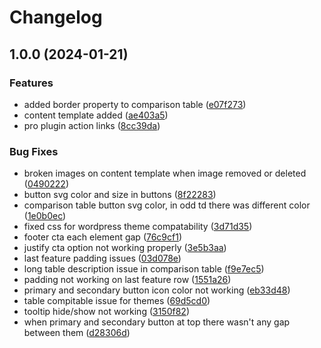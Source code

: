 # Changelog

## 1.0.0 (2024-01-21)


### Features

* added border property to comparison table ([e07f273](https://github.com/dstudio-asia/saaspricing/commit/e07f2731ab753d279ef626ea7eef7d1532d8c847))
* content template added ([ae403a5](https://github.com/dstudio-asia/saaspricing/commit/ae403a54808abc2964d06debfe056342dcae772b))
* pro plugin action links ([8cc39da](https://github.com/dstudio-asia/saaspricing/commit/8cc39dae179d6f8ebebfb59fce8530d8c8c4d57d))


### Bug Fixes

* broken images on content template when image removed or deleted ([0490222](https://github.com/dstudio-asia/saaspricing/commit/0490222babafdcfa5dbceaa86bda16c13d1a848b))
* button svg color and size in buttons ([8f22283](https://github.com/dstudio-asia/saaspricing/commit/8f2228357a4979bea05ebd973eb85c6a9b34757c))
* comparison table button svg color, in odd td there was different color ([1e0b0ec](https://github.com/dstudio-asia/saaspricing/commit/1e0b0ecc858a623df254f1f3ea1739c405702cbb))
* fixed css for wordpress theme compatability ([3d71d35](https://github.com/dstudio-asia/saaspricing/commit/3d71d35da2ae062786ad2966b6e1686cb547ade7))
* footer cta each element gap ([76c9cf1](https://github.com/dstudio-asia/saaspricing/commit/76c9cf132430890e777f9b9b15584bf345ac549c))
* justify cta option not working properly ([3e5b3aa](https://github.com/dstudio-asia/saaspricing/commit/3e5b3aa52163b428d0fcebdde66e22f0f5663898))
* last feature padding issues ([03d078e](https://github.com/dstudio-asia/saaspricing/commit/03d078eed2b20a217996443ff8065740b40e1146))
* long table description issue in comparison table ([f9e7ec5](https://github.com/dstudio-asia/saaspricing/commit/f9e7ec5ce051cef43604776593adada5c4784b34))
* padding not working on last feature row ([1551a26](https://github.com/dstudio-asia/saaspricing/commit/1551a26a2b44be89180e15cab2b7f2cd76f15122))
* primary and secondary button icon color not working ([eb33d48](https://github.com/dstudio-asia/saaspricing/commit/eb33d48cc695e7e211a24707a7af95f22ef50ef1))
* table compitable issue for themes ([69d5cd0](https://github.com/dstudio-asia/saaspricing/commit/69d5cd0dca84f7b965ff977d90b7993439001123))
* tooltip hide/show not working ([3150f82](https://github.com/dstudio-asia/saaspricing/commit/3150f827b97cc2ab8fe0f5a438ceae7f71c980c4))
* when primary and secondary button at top there wasn't any gap between them ([d28306d](https://github.com/dstudio-asia/saaspricing/commit/d28306d7430573f8b06b5a40ea48684917d3b120))

